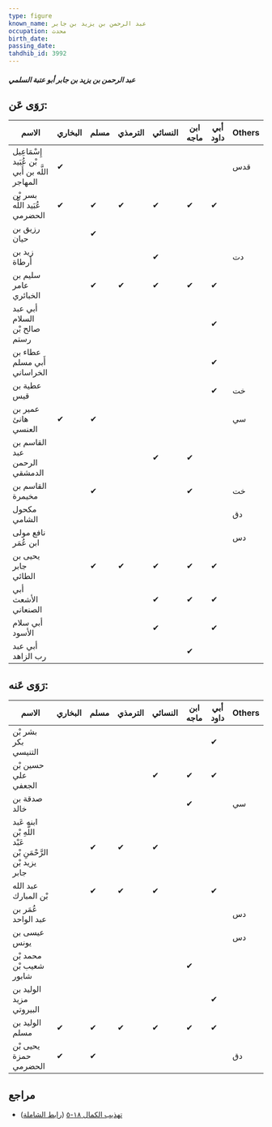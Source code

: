 ```yaml
---
type: figure
known_name: عبد الرحمن بن يزيد بن جابر
occupation: محدث
birth_date:
passing_date:
tahdhib_id: 3992
---
```

##### عبد الرحمن بن يزيد بن جابر أبو عتبة السلمي

## رَوَى عَن:
| الاسم                                         | البخاري | مسلم | الترمذي | النسائي | ابن ماجه | أبي داود | Others |
| --------------------------------------------- | ------- | ---- | ------- | ------- | -------- | -------- | ------ |
| إِسْمَاعِيل بْن عُبَيد اللَّه بن أَبي المهاجر | ✔       |      |         |         |          |          | قدس    |
| بسر بْن عُبَيد اللَّه الحضرمي                 | ✔       | ✔    | ✔       | ✔       | ✔        | ✔        |        |
| رزيق بن حيان                                  |         | ✔    |         |         |          |          |        |
| زيد بن أرطاة                                  |         |      |         | ✔       |          |          | دت     |
| سليم بن عامر الخبائري                         |         | ✔    | ✔       | ✔       | ✔        | ✔        |        |
| أبي عبد السلام صالح بْن رستم                  |         |      |         |         |          | ✔        |        |
| عطاء بن أَبي مسلم الخراساني                   |         |      |         |         |          | ✔        |        |
| عطية بن قيس                                   |         |      |         |         |          | ✔        | خت     |
| عمير بن هانئ العنسي                           | ✔       | ✔    |         |         |          |          | سي     |
| القاسم بن عبد الرحمن الدمشقي                  |         |      |         | ✔       | ✔        |          |        |
| القاسم بن مخيمرة                              |         | ✔    |         |         | ✔        |          | خت     |
| مكحول الشامي                                  |         |      |         |         |          |          | دق     |
| نافع مولى ابن عُمَر                           |         |      |         |         |          |          | دس     |
| يحيى بن جابر الطائي                           |         | ✔    | ✔       | ✔       | ✔        | ✔        |        |
| أبي الأشعث الصنعاني                           |         |      |         | ✔       | ✔        | ✔        |        |
| أبي سلام الأسود                               |         |      |         | ✔       |          | ✔        |        |
| أبي عبد رب الزاهد                             |         |      |         |         | ✔        |          |        |
## رَوَى عَنه:
| الاسم                                                     | البخاري | مسلم | الترمذي | النسائي | ابن ماجه | أبي داود | Others |
| --------------------------------------------------------- | ------- | ---- | ------- | ------- | -------- | -------- | ------ |
| بشر بْن بكر التنيسي                                       |         |      |         |         |          | ✔        |        |
| حسين بْن علي الجعفي                                       |         |      |         | ✔       | ✔        | ✔        |        |
| صدقة بن خالد                                              |         |      |         |         | ✔        |          | سي     |
| ابنه عَبد اللَّهِ بْن عَبْد الرَّحْمَنِ بْن يزيد بْن جابر |         | ✔    | ✔       | ✔       |          |          |        |
| عبد الله بْن المبارك                                      |         | ✔    | ✔       | ✔       |          | ✔        |        |
| عُمَر بن عبد الواحد                                       |         |      |         |         |          |          | دس     |
| عيسى بن يونس                                              |         |      |         |         |          |          | دس     |
| محمد بْن شعيب بْن شابور                                   |         |      |         |         | ✔        |          |        |
| الوليد بن مزيد البيروتي                                   |         |      |         |         |          | ✔        |        |
| الوليد بن مسلم                                            | ✔       | ✔    | ✔       | ✔       | ✔        | ✔        |        |
| يحيى بْن حمزة الحضرمي                                     | ✔       | ✔    |         |         |          |          | دق     |
## مراجع
- [تهذيب الكمال ١٨-٥](obsidian://open?vault=Tahdhib-al-Kamal&file=Figures/٣٩٩٢-عبد%20الرحمن%20بن%20يزيد%20بن%20جابر%20أبو%20عتبة%20السلمي) ([رابط الشاملة](https://shamela.ws/book/3722/9038))